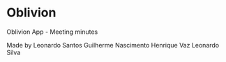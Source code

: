 # Oblivion
Oblivion App - Meeting minutes


Made by Leonardo Santos
        Guilherme Nascimento
        Henrique Vaz
        Leonardo Silva
